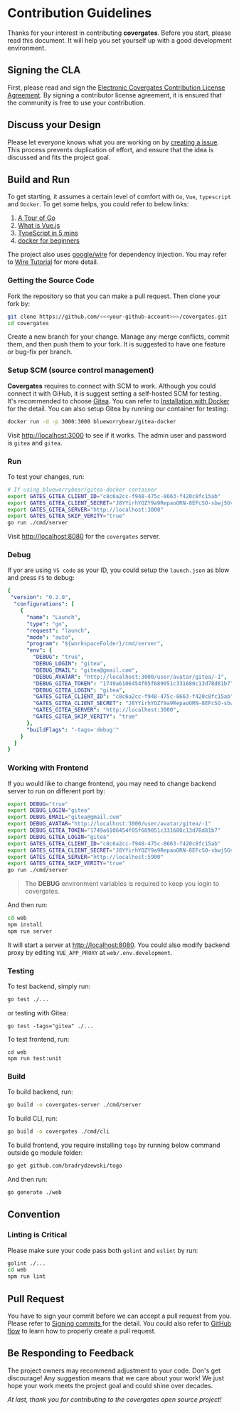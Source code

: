 # Contribution Guidelines

Thanks for your interest in contributing **covergates**.
Before you start, please read this document.
It will help you set yourself up with a good development environment.

## Signing the CLA

First, please read and sign the
[Electronic Covergates Contribution License Agreement](https://cla-assistant.io/covergates/covergates).
By signing a contributor license agreement, it is ensured that the community is free to use your contribution.

## Discuss your Design

Please let everyone knows what you are working on by [creating a issue](https://github.com/covergates/covergates/issues).
This process prevents duplication of effort, and ensure that the idea is discussed and fits the project goal.

## Build and Run

To get starting, it assumes a certain level of comfort with `Go`,
`Vue`, `typescript` and `Docker`. To get some helps, you could refer to below links:

1. [A Tour of Go](https://tour.golang.org/welcome/1)
2. [What is Vue.js](https://vuejs.org/v2/guide/)
3. [TypeScript in 5 mins](https://www.typescriptlang.org/docs/handbook/typescript-in-5-minutes.html)
4. [docker for beginners](https://docker-curriculum.com/)

The project also uses [google/wire](https://github.com/google/wire) for dependency injection.
You may refer to [Wire Tutorial](https://github.com/google/wire/blob/master/_tutorial/README.md) for more detail.

### Getting the Source Code

Fork the repository so that you can make a pull request. Then clone your fork by:

```sh
git clone https://github.com/<<<your-github-account>>>/covergates.git
cd covergates
```

Create a new branch for your change.
Manage any merge conflicts, commit them, and then push them to your fork.
It is suggested to have one feature or bug-fix per branch.

### Setup SCM (source control management)

**Covergates** requires to connect with SCM to work.
Although you could connect it with GiHub,
it is suggest setting a self-hosted SCM for testing.
It's recommended to choose [Gitea](https://gitea.io/en-us/). You can refer to
[Installation with Docker](https://docs.gitea.io/en-us/install-with-docker/) for the detail.
You can also setup Gitea by running our container for testing:

```sh
docker run -d -p 3000:3000 blueworrybear/gitea-docker
```

Visit [http://localhost:3000](http://localhost:3000) to see if it works.  The admin user and password is `gitea` and `gitea`.

### Run

To test your changes, run:

```sh
# If using blueworrybear/gitea-docker container
export GATES_GITEA_CLIENT_ID="c8c6a2cc-f948-475c-8663-f420c8fc15ab"
export GATES_GITEA_CLIENT_SECRET="J8YYirhYOZY9a9RepaoORN-8EFcSO-sbwjSGvGo4NwE="
export GATES_GITEA_SERVER="http://localhost:3000"
export GATES_GITEA_SKIP_VERITY="true"
go run ./cmd/server
```

Visit [http://localhost:8080](http://localhost:8080) for the `covergates` server.

### Debug

If yor are using `VS code` as your ID, you could setup the `launch.json` as blow and press `F5` to debug:

```yml
{
 "version": "0.2.0",
  "configurations": [
    {
      "name": "Launch",
      "type": "go",
      "request": "launch",
      "mode": "auto",
      "program": "${workspaceFolder}/cmd/server",
      "env": {
        "DEBUG": "true",
        "DEBUG_LOGIN": "gitea",
        "DEBUG_EMAIL": "gitea@gmail.com",
        "DEBUG_AVATAR": "http://localhost:3000/user/avatar/gitea/-1",
        "DEBUG_GITEA_TOKEN": "1749a6106454f05f689051c331680c13d78d81b7",
        "DEBUG_GITEA_LOGIN": "gitea",
        "GATES_GITEA_CLIENT_ID": "c8c6a2cc-f948-475c-8663-f420c8fc15ab",
        "GATES_GITEA_CLIENT_SECRET": "J8YYirhYOZY9a9RepaoORN-8EFcSO-sbwjSGvGo4NwE=",
        "GATES_GITEA_SERVER": "http://localhost:3000",
        "GATES_GITEA_SKIP_VERITY": "true"
      },
      "buildFlags": "-tags='debug'"
    }
  ]
}
```

### Working with Frontend

If you would like to change frontend, you may need to change backend server to run on different port by:

```sh
export DEBUG="true"
export DEBUG_LOGIN="gitea"
export DEBUG_EMAIL="gitea@gmail.com"
export DEBUG_AVATAR="http://localhost:3000/user/avatar/gitea/-1"
export DEBUG_GITEA_TOKEN="1749a6106454f05f689051c331680c13d78d81b7"
export DEBUG_GITEA_LOGIN="gitea"
export GATES_GITEA_CLIENT_ID="c8c6a2cc-f948-475c-8663-f420c8fc15ab"
export GATES_GITEA_CLIENT_SECRET="J8YYirhYOZY9a9RepaoORN-8EFcSO-sbwjSGvGo4NwE="
export GATES_GITEA_SERVER="http://localhost:5900"
export GATES_GITEA_SKIP_VERITY="true"
go run ./cmd/server
```

> The **DEBUG** environment variables is required to keep you login to covergates.


And then run:

```sh
cd web
npm install
npm run server
```

It will start a server at [http://localhost:8080](http://localhost:8080).
You could also modify backend proxy by editing `VUE_APP_PROXY` at `web/.env.development`.

### Testing

To test backend, simply run:

```sh
go test ./...
```

or testing with Gitea:

```
go test -tags="gitea" ./...
```

To test frontend, run:

```
cd web
npm run test:unit
```

### Build

To build backend, run:

```sh
go build -o covergates-server ./cmd/server
```

To build CLI, run:

```sh
go build -o covergates ./cmd/cli
```

To build frontend, you require installing `togo` by running below command outside go module folder:

```sh
go get github.com/bradrydzewski/togo
```

And then run:

```sh
go generate ./web
```

## Convention

### Linting is Critical

Please make sure your code pass both `golint` and `eslint` by run:

```sh
golint ./...
cd web
npm run lint
```

## Pull Request

You have to sign your commit before we can accept a pull request from you.
Please refer to [Signing commits
](https://docs.github.com/en/github/authenticating-to-github/signing-commits) for the detail.
You could also refer to [GitHub flow](https://guides.github.com/introduction/flow/) to learn
how to properly create a pull request.

## Be Responding to Feedback

The project owners may recommend adjustment to your code. Don's get discourage!
Any suggestion means that we care about your work! We just hope your work meets
the project goal and could shine over decades.

*At last, thank you for contributing to the covergates open source project!*
